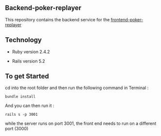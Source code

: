 ## Backend-poker-replayer

This repository contains the backend service for the [frontend-poker-replayer](https://github.com/Pablo123GitHub/poker-replayer)

## Technology

- Ruby version 2.4.2

- Rails version 5.2

## To get Started

cd into the root folder and then run the following command in Terminal :

```bundle install ```

And you can then run it :

```rails s -p 3001```

while the server runs on port 3001, the front end needs to run on a different port (3000)

